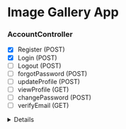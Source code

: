# Image Gallery App


### AccountController

-	[x] Register (POST)
-	[x] Login (POST)
-	[ ] Logout (POST)
-	[ ] forgotPassword (POST)
-	[ ] updateProfile (POST)
-	[ ] viewProfile (GET)
-	[ ] changePassword (POST)
-	[ ] verifyEmail (GET)

<details> <sammary>Notes For Account.</sammary>

<h2>Create react Front for the Routes made</h2>	

<details>


### ImageController

-	[ ] UploadImage
-	*	[ ] Compress Image
-	*	[ ] convert Image
-	*	[ ] Extract Exif Data
-	*	[ ] Save Image Localloy
-	[x] GetAllImages
-	[x] GetImageByID
-	[x] UpdateImage
-	*	[x] Only allow poster to update image
-	[x] DeleteImage
-	*	[x] Only allow poster to delete image

### CommentController

-	[x] CreateComment
-	[x] UpdateComment
-	*	[x] Only allow poster to update comment
-	[x] DeleteComment
-	*	[x] Only allow poster to delete comment
-	[ ] *GetComment*

### TagController

-	[ ] CreateTag
-	[ ] UpdateTag
-	[ ] DeleteTag
-	[ ] *GetTag*

### CategoryController

-	[ ] CreateCategory
-	[ ] UpdateCategory
-	[ ] DeleteTag
-	[ ] *GetCategory*


<details> <summary>Notes For Project.</sammary>

<details>